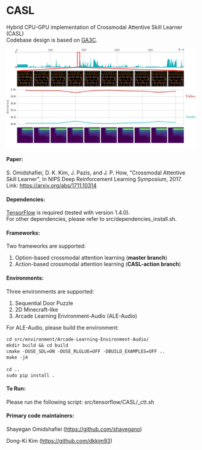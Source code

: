 # CASL

Hybrid CPU-GPU implementation of Crossmodal Attentive Skill Learner (CASL)  
Codebase design is based on [GA3C](https://github.com/NVlabs/GA3C/).

![CASL Amidar Gameplay](https://github.com/shayegano/CASL/raw/master/misc/casl_amidar_gameplay.gif)

#### Paper:

S. Omidshafiei, D. K. Kim, J. Pazis, and J. P. How, "Crossmodal Attentive Skill Learner", In NIPS Deep Reinforcement Learning Symposium, 2017.  
Link: https://arxiv.org/abs/1711.10314

#### Dependencies:

[TensorFlow](https://www.tensorflow.org/) is required (tested with version 1.4.0).  
For other dependencies, please refer to src/dependencies_install.sh.  

#### Frameworks:

Two frameworks are supported:
1. Option-based crossmodal attention learning (**master branch**)
2. Action-based crossmodal attention learning (**CASL-action branch**)

#### Environments:

Three environments are supported:
1. Sequential Door Puzzle
2. 2D Minecraft-like
3. Arcade Learning Environment-Audio (ALE-Audio)

For ALE-Audio, please build the environment:
```
cd src/environment/Arcade-Learning-Environment-Audio/
mkdir build && cd build
cmake -DUSE_SDL=ON -DUSE_RLGLUE=OFF -DBUILD_EXAMPLES=OFF ..
make -j4

cd ..
sudo pip install .
```

#### To Run:
Please run the following script: src/tensorflow/CASL/_ctt.sh

#### Primary code maintainers:
Shayegan Omidshafiei (https://github.com/shayegano)

Dong-Ki Kim (https://github.com/dkkim93)
